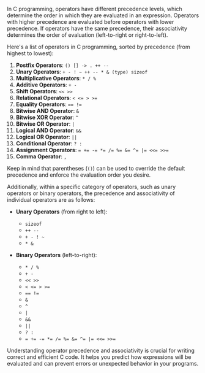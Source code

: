 In C programming, operators have different precedence levels, which determine the order in which they are evaluated in an expression. Operators with higher precedence are evaluated before operators with lower precedence. If operators have the same precedence, their associativity determines the order of evaluation (left-to-right or right-to-left).

Here's a list of operators in C programming, sorted by precedence (from highest to lowest):

1. **Postfix Operators**: `() [] -> . ++ --`
2. **Unary Operators**: `+ - ! ~ ++ -- * & (type) sizeof`
3. **Multiplicative Operators**: `* / %`
4. **Additive Operators**: `+ -`
5. **Shift Operators**: `<< >>`
6. **Relational Operators**: `< <= > >=`
7. **Equality Operators**: `== !=`
8. **Bitwise AND Operator**: `&`
9. **Bitwise XOR Operator**: `^`
10. **Bitwise OR Operator**: `|`
11. **Logical AND Operator**: `&&`
12. **Logical OR Operator**: `||`
13. **Conditional Operator**: `? :`
14. **Assignment Operators**: `= += -= *= /= %= &= ^= |= <<= >>=`
15. **Comma Operator**: `,`

Keep in mind that parentheses (`()`) can be used to override the default precedence and enforce the evaluation order you desire.

Additionally, within a specific category of operators, such as unary operators or binary operators, the precedence and associativity of individual operators are as follows:

- **Unary Operators** (from right to left):
  - `sizeof`
  - `++ --`
  - `+ - ! ~`
  - `* &`

- **Binary Operators** (left-to-right):
  - `* / %`
  - `+ -`
  - `<< >>`
  - `< <= > >=`
  - `== !=`
  - `&`
  - `^`
  - `|`
  - `&&`
  - `||`
  - `? :`
  - `= += -= *= /= %= &= ^= |= <<= >>=`

Understanding operator precedence and associativity is crucial for writing correct and efficient C code. It helps you predict how expressions will be evaluated and can prevent errors or unexpected behavior in your programs.